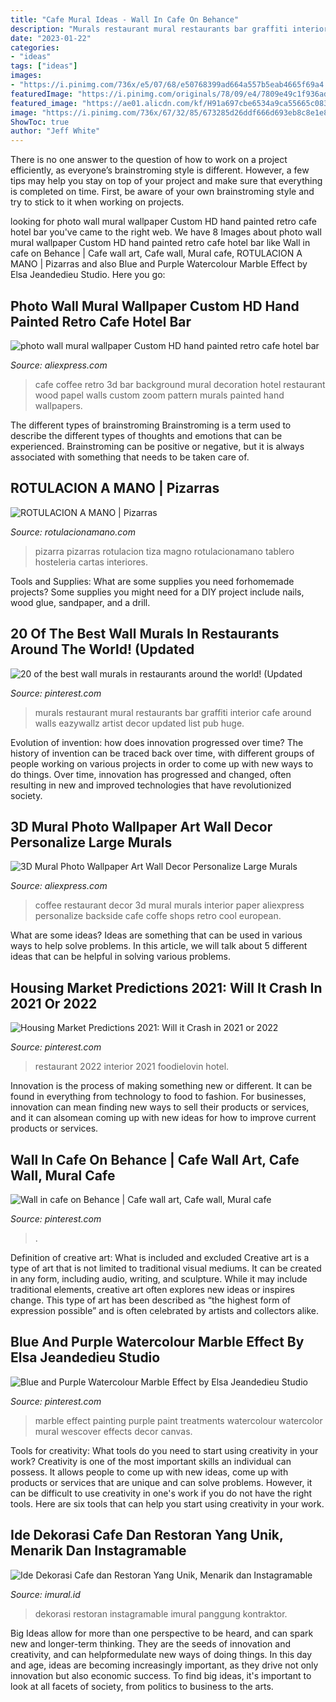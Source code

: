 ```yaml
---
title: "Cafe Mural Ideas - Wall In Cafe On Behance"
description: "Murals restaurant mural restaurants bar graffiti interior cafe around walls eazywallz artist decor updated list pub huge"
date: "2023-01-22"
categories:
- "ideas"
tags: ["ideas"]
images:
- "https://i.pinimg.com/736x/e5/07/68/e50768399ad664a557b5eab4665f69a4.jpg"
featuredImage: "https://i.pinimg.com/originals/78/09/e4/7809e49c1f936ad7b82baca6172d3ff5.jpg"
featured_image: "https://ae01.alicdn.com/kf/H91a697cbe6534a9ca55665c0839b792fS/3D-Mural-Photo-Wallpaper-Art-Wall-Decor-Personalize-Large-Murals-Restaurant-Coffee-Shop-Store-Backside-Wall.jpg"
image: "https://i.pinimg.com/736x/67/32/85/673285d26ddf666d693eb8c8e1e88f8f.jpg"
ShowToc: true
author: "Jeff White"
---
```



There is no one answer to the question of how to work on a project efficiently, as everyone’s brainstroming style is different. However, a few tips may help you stay on top of your project and make sure that everything is completed on time. First, be aware of your own brainstroming style and try to stick to it when working on projects.

	

		
looking for photo wall mural wallpaper Custom HD hand painted retro cafe hotel bar you've came to the right web. We have 8 Images about photo wall mural wallpaper Custom HD hand painted retro cafe hotel bar like Wall in cafe on Behance | Cafe wall art, Cafe wall, Mural cafe, ROTULACION A MANO | Pizarras and also Blue and Purple Watercolour Marble Effect by Elsa Jeandedieu Studio. Here you go:
		
    
## Photo Wall Mural Wallpaper Custom HD Hand Painted Retro Cafe Hotel Bar

<img loading=lazy src="https://ae01.alicdn.com/kf/HTB1HfTQg3oQMeJjy0Foq6AShVXaY/photo-wall-mural-wallpaper-Custom-HD-hand-painted-retro-cafe-hotel-bar-decoration-wallpaper-for-walls.jpg" onerror="this.onerror=null;this.src='https://tse4.mm.bing.net/th?id=OIP.MnhdgntyawDLvTFBcbm49AHaF7&amp;pid=15.1';" alt="photo wall mural wallpaper Custom HD hand painted retro cafe hotel bar">

_Source: aliexpress.com_

>cafe coffee retro 3d bar background mural decoration hotel restaurant wood papel walls custom zoom pattern murals painted hand wallpapers. 

	

The different types of brainstroming
Brainstroming is a term used to describe the different types of thoughts and emotions that can be experienced. Brainstroming can be positive or negative, but it is always associated with something that needs to be taken care of.

    
## ROTULACION A MANO | Pizarras

<img loading=lazy src="https://www.rotulacionamano.com/wp-content/uploads/2015/07/CARAJILLO-MAGNO-PIZARRA-LA-BICICLETA.jpg" onerror="this.onerror=null;this.src='https://tse4.mm.bing.net/th?id=OIP.23vmwugG7F4YnkabW-imrAHaJi&amp;pid=15.1';" alt="ROTULACION A MANO | Pizarras">

_Source: rotulacionamano.com_

>pizarra pizarras rotulacion tiza magno rotulacionamano tablero hosteleria cartas interiores. 

	

Tools and Supplies: What are some supplies you need forhomemade projects?
Some supplies you might need for a DIY project include nails, wood glue, sandpaper, and a drill.

    
## 20 Of The Best Wall Murals In Restaurants Around The World! (Updated

<img loading=lazy src="https://i.pinimg.com/originals/78/09/e4/7809e49c1f936ad7b82baca6172d3ff5.jpg" onerror="this.onerror=null;this.src='https://tse1.mm.bing.net/th?id=OIP.7ucamA8RbWUQT75ht5BZxAAAAA&amp;pid=15.1';" alt="20 of the best wall murals in restaurants around the world! (Updated">

_Source: pinterest.com_

>murals restaurant mural restaurants bar graffiti interior cafe around walls eazywallz artist decor updated list pub huge. 

	

Evolution of invention: how does innovation progressed over time?
The history of invention can be traced back over time, with different groups of people working on various projects in order to come up with new ways to do things. Over time, innovation has progressed and changed, often resulting in new and improved technologies that have revolutionized society.

    
## 3D Mural Photo Wallpaper Art Wall Decor Personalize Large Murals

<img loading=lazy src="https://ae01.alicdn.com/kf/H91a697cbe6534a9ca55665c0839b792fS/3D-Mural-Photo-Wallpaper-Art-Wall-Decor-Personalize-Large-Murals-Restaurant-Coffee-Shop-Store-Backside-Wall.jpg" onerror="this.onerror=null;this.src='https://tse1.mm.bing.net/th?id=OIP.CmOaumQuptA3ScQsiW3IBQHaHH&amp;pid=15.1';" alt="3D Mural Photo Wallpaper Art Wall Decor Personalize Large Murals">

_Source: aliexpress.com_

>coffee restaurant decor 3d mural murals interior paper aliexpress personalize backside cafe coffe shops retro cool european. 

	

What are some ideas?
Ideas are something that can be used in various ways to help solve problems. In this article, we will talk about 5 different ideas that can be helpful in solving various problems.

    
## Housing Market Predictions 2021: Will It Crash In 2021 Or 2022

<img loading=lazy src="https://i.pinimg.com/originals/f4/2e/ab/f42eabc30535c8be5c67f647784d5ab7.jpg" onerror="this.onerror=null;this.src='https://tse3.mm.bing.net/th?id=OIP.7v31FooslRvWYWyr8SigEgHaLH&amp;pid=15.1';" alt="Housing Market Predictions 2021: Will it Crash in 2021 or 2022">

_Source: pinterest.com_

>restaurant 2022 interior 2021 foodielovin hotel. 

	

Innovation is the process of making something new or different. It can be found in everything from technology to food to fashion. For businesses, innovation can mean finding new ways to sell their products or services, and it can alsomean coming up with new ideas for how to improve current products or services.

    
## Wall In Cafe On Behance | Cafe Wall Art, Cafe Wall, Mural Cafe

<img loading=lazy src="https://i.pinimg.com/736x/67/32/85/673285d26ddf666d693eb8c8e1e88f8f.jpg" onerror="this.onerror=null;this.src='https://tse3.mm.bing.net/th?id=OIP.grTDw_ycGsMY5-N-z660pQHaFj&amp;pid=15.1';" alt="Wall in cafe on Behance | Cafe wall art, Cafe wall, Mural cafe">

_Source: pinterest.com_

>. 

	

Definition of creative art: What is included and excluded
Creative art is a type of art that is not limited to traditional visual mediums. It can be created in any form, including audio, writing, and sculpture. While it may include traditional elements, creative art often explores new ideas or inspires change. This type of art has been described as “the highest form of expression possible” and is often celebrated by artists and collectors alike.

    
## Blue And Purple Watercolour Marble Effect By Elsa Jeandedieu Studio

<img loading=lazy src="https://i.pinimg.com/736x/e5/07/68/e50768399ad664a557b5eab4665f69a4.jpg" onerror="this.onerror=null;this.src='https://tse2.mm.bing.net/th?id=OIP.VoW8Sej_0Jn5py3OEqda7gHaJ3&amp;pid=15.1';" alt="Blue and Purple Watercolour Marble Effect by Elsa Jeandedieu Studio">

_Source: pinterest.com_

>marble effect painting purple paint treatments watercolour watercolor mural wescover effects decor canvas. 

	

Tools for creativity: What tools do you need to start using creativity in your work?
Creativity is one of the most important skills an individual can possess. It allows people to come up with new ideas, come up with products or services that are unique and can solve problems. However, it can be difficult to use creativity in one's work if you do not have the right tools. Here are six tools that can help you start using creativity in your work.

    
## Ide Dekorasi Cafe Dan Restoran Yang Unik, Menarik Dan Instagramable

<img loading=lazy src="http://www.imural.id/blog/wp-content/uploads/2017/04/2d13ca5fd996469c193e31abf4f70df6.jpg" onerror="this.onerror=null;this.src='https://tse4.mm.bing.net/th?id=OIP.0Wc9tOjSKI39kgAdZR6HKAHaH6&amp;pid=15.1';" alt="Ide Dekorasi Cafe dan Restoran Yang Unik, Menarik dan Instagramable">

_Source: imural.id_

>dekorasi restoran instagramable imural panggung kontraktor. 

	

Big Ideas allow for more than one perspective to be heard, and can spark new and longer-term thinking. They are the seeds of innovation and creativity, and can helpformedulate new ways of doing things. In this day and age, ideas are becoming increasingly important, as they drive not only innovation but also economic success. To find big ideas, it's important to look at all facets of society, from politics to business to the arts.

